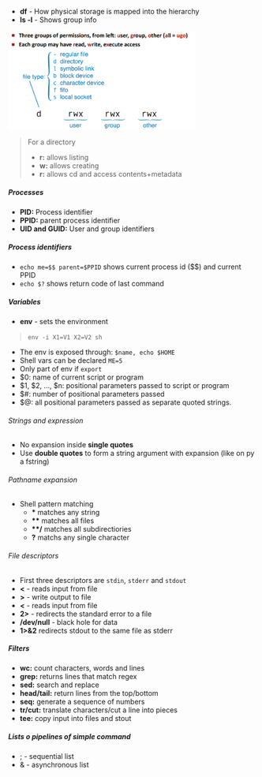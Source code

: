 - **df** - How physical storage is mapped into the hierarchy
- **ls -l** - Shows group info
<img src="../images/permissions.png" style="height:200px"/>

> For a directory
> - **r:** allows listing
> - **w:** allows creating
> - **r:** allows cd and access contents+metadata
##### Processes
- **PID:** Process identifier
- **PPID:** parent process identifier
- **UID and GUID:** User and group identifiers

##### Process identifiers
- `echo me=$$ parent=$PPID` shows current process id ($$) and current PPID
- `echo $?` shows return code of last command
##### Variables
- **env** - sets the environment
> `env -i X1=V1 X2=V2 sh`
- The env is exposed through: `$name, echo $HOME`
- Shell vars can be declared `ME=5`
- Only part of env if `export`
- $0: name of current script or program
- $1, $2, ..., $n: positional parameters passed to script or program
- $#: number of positional parameters passed
- $@: all positional parameters passed as separate quoted strings.

###### Strings and expression
- No expansion inside **single quotes**
- Use **double quotes** to form a string argument with expansion (like on py a fstring)

###### Pathname expansion
- Shell pattern matching
  - **\*** matches any string
  - **\*\*** matches all files
  - **\*\*/** matches all subdirectiories
  - **?** matchs any single character

###### File descriptors
- First three descriptors are `stdin`, `stderr` and `stdout`
- **<** - reads input from file
- **>** - write output to file
- **<** - reads input from file
- **2>** - redirects the standard error to a file
- **/dev/null** - black hole for data
- **1>&2** redirects stdout to the same file as stderr

##### Filters
- **wc:** count characters, words and lines
- **grep:** returns lines that match regex
- **sed:** search and replace
- **head/tail:** return lines from the top/bottom
- **seq:** generate a sequence of numbers
- **tr/cut:** translate characters/cut a line into pieces
- **tee:** copy input into files and stout

##### Lists o pipelines of simple command
- ; - sequential list
- & - asynchronous list